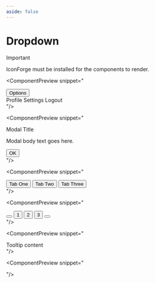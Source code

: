 ```yaml
---
aside: false
---
```

# Dropdown
> [!IMPORTANT]
> IconForge must be installed for the components to render.

<ComponentPreview snippet="
<div class='is-inline-block is-relative'>
  <button class='is-px-[0.75rem] is-py-[0.45rem] is-bg-cloud-8 is-rounded-sm is-flex is-items-center is-gap-[0.35rem]'>
    Options <i class='if-chevron-down is-size-sm'></i>
  </button>
  <div class='is-absolute is-top-[110%] is-right-0 is-bg-white is-shadow-sm is-rounded-sm'>
    <a class='is-block is-px-[0.75rem] is-py-[0.45rem] hover:is-bg-cloud-2'>Profile</a>
    <a class='is-block is-px-[0.75rem] is-py-[0.45rem] hover:is-bg-cloud-2'>Settings</a>
    <a class='is-block is-px-[0.75rem] is-py-[0.45rem] hover:is-bg-cloud-2'>Logout</a>
  </div>
</div>
"/>

<ComponentPreview snippet="
<div class='is-fixed is-inset-0 is-bg-black is-opacity-[.45] is-flex is-justify-center is-items-center'>
  <div class='is-bg-white is-rounded-sm is-w-[90%] md:is-w-[400px] is-p-[1.25rem] is-shadow-sm'>
    <div class='is-flex is-items-center is-justify-between is-mb-[0.75rem]'>
      <span class='is-size-md is-font-bold'>Modal Title</span>
      <i class='if-close is-cursor-pointer'></i>
    </div>
    <p class='is-size-sm is-mb-[1rem]'>Modal body text goes here.</p>
    <div class='is-text-right'>
      <button class='is-px-[0.75rem] is-py-[0.45rem] is-bg-blue-6 hover:is-bg-blue-7 is-color-white is-rounded-sm is-size-sm'>OK</button>
    </div>
  </div>
</div>
"/>

<ComponentPreview snippet="
<div class='is-flex is-gap-[1rem] is-border-b-[1px] is-border-slate-3 is-mb-[1rem]'>
  <button class='is-pb-[0.5rem] is-size-sm is-color-blue-6 is-border-b-[2px] is-border-blue-6'>Tab One</button>
  <button class='is-pb-[0.5rem] is-size-sm is-color-slate-10 hover:is-color-blue-6 hover:is-border-b-[2px] hover:is-border-blue-6'>Tab Two</button>
  <button class='is-pb-[0.5rem] is-size-sm is-color-slate-10 hover:is-color-blue-6 hover:is-border-b-[2px] hover:is-border-blue-6'>Tab Three</button>
</div>"/>

<ComponentPreview snippet="
<div class='is-flex is-gap-[0.5rem] is-items-center'>
  <button class='is-px-[0.6rem] is-py-[0.4rem] is-bg-slate-2 hover:is-bg-slate-3 is-rounded-sm'><i class='if-chevron-left'></i></button>
  <button class='is-px-[0.75rem] is-py-[0.4rem] is-bg-blue-6 is-color-white is-rounded-sm'>1</button>
  <button class='is-px-[0.75rem] is-py-[0.4rem] is-bg-slate-2 hover:is-bg-slate-3 is-rounded-sm'>2</button>
  <button class='is-px-[0.75rem] is-py-[0.4rem] is-bg-slate-2 hover:is-bg-slate-3 is-rounded-sm'>3</button>
  <button class='is-px-[0.6rem] is-py-[0.4rem] is-bg-slate-2 hover:is-bg-slate-3 is-rounded-sm'><i class='if-chevron-right'></i></button>
</div>"/>

<ComponentPreview snippet="
<div class='is-relative is-inline-block'>
  <i class='if-info is-size-md'></i>
  <span class='is-absolute is-bg-slate-1 is-color-slate-12 is-size-xs is-px-[0.4rem] is-py-[0.25rem] is-rounded-sm is-opacity-0 hover:is-opacity-[1] is-transition-opacity is-left-[110%] is-top-[50%] is-translate-y-[-50%]'>
    Tooltip content
  </span>
</div>
"/>

<ComponentPreview snippet="
<div class='is-w-[100%] is-bg-dune-2 is-rounded-full is-h-[6px]'>
  <div class='is-bg-blue-6 is-rounded-full is-h-[6px] is-w-[60%]'></div>
</div>
"/>